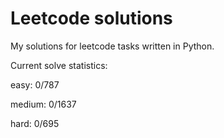 # Leetcode solutions

My solutions for leetcode tasks written in Python.

Current solve statistics:

easy: 0/787

medium: 0/1637

hard: 0/695